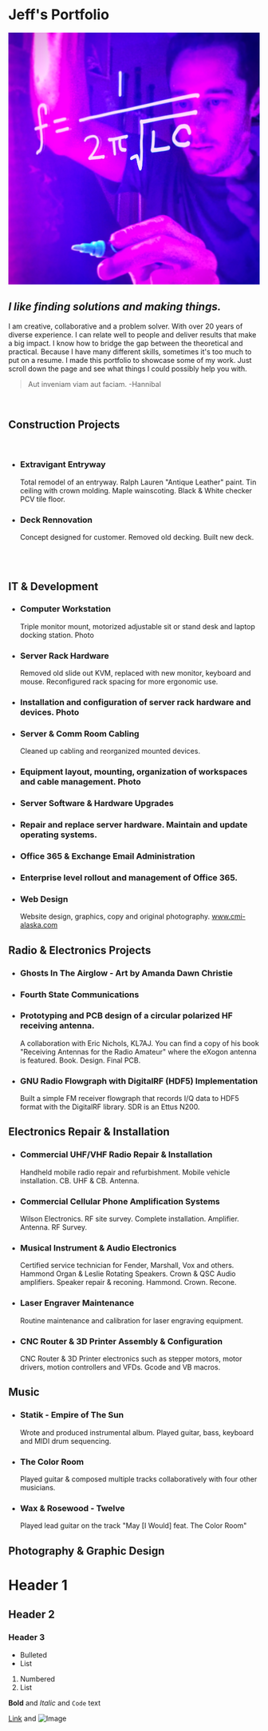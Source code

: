 # Jeff's Portfolio
![Image](photos\neon_profile.jpg)
## _I like finding solutions and making things._

I am creative, collaborative and a problem solver. With over 20 years
of diverse experience. I can relate well to people and deliver results
that make a big impact. I know how to bridge the gap between the
theoretical and practical. Because I have many different skills, sometimes it's too much to put on a resume. I made this portfolio to showcase some of my work. Just scroll down the page and see what things I could possibly help you
with.

> Aut inveniam viam aut faciam.
> -Hannibal

<br />


## Construction Projects

<br />


* ### Extravigant Entryway
    Total remodel of an entryway. Ralph Lauren "Antique Leather" paint. Tin ceiling with crown molding. Maple wainscoting. Black & White checker PCV tile floor.

* ### Deck Rennovation
    Concept designed for customer. Removed old decking. Built new deck.
<br>

<br>

## IT & Development
* ### Computer Workstation
    Triple monitor mount, motorized adjustable sit or stand desk and laptop docking station. Photo
* ### Server Rack Hardware
    Removed old slide out KVM, replaced with new monitor, keyboard and mouse. Reconfigured rack spacing for more ergonomic use.
* ### Installation and configuration of server rack hardware and devices. Photo
* ### Server & Comm Room Cabling
    Cleaned up cabling and reorganized mounted devices.
* ### Equipment layout, mounting, organization of workspaces and cable management. Photo
* ### Server Software & Hardware Upgrades
* ### Repair and replace server hardware. Maintain and update operating systems.
* ### Office 365 & Exchange Email Administration
* ### Enterprise level rollout and management of Office 365.
* ### Web Design
    Website design, graphics, copy and original photography. www.cmi-alaska.com
## Radio & Electronics Projects
* ### Ghosts In The Airglow - Art by Amanda Dawn Christie
* ### Fourth State Communications
* ### Prototyping and PCB design of a circular polarized HF receiving antenna.
    A collaboration with Eric Nichols, KL7AJ. You can find a copy of his book "Receiving Antennas for the Radio Amateur" where the eXogon antenna is featured. Book. Design. Final PCB.
* ### GNU Radio Flowgraph with DigitalRF (HDF5) Implementation
    Built a simple FM receiver flowgraph that records I/Q data to HDF5 format with the DigitalRF library. SDR is an Ettus N200.
## Electronics Repair & Installation
* ### Commercial UHF/VHF Radio Repair & Installation
    Handheld mobile radio repair and refurbishment. Mobile vehicle installation. CB. UHF & CB. Antenna.
* ### Commercial Cellular Phone Amplification Systems
    Wilson Electronics. RF site survey. Complete installation. Amplifier. Antenna. RF Survey.
* ### Musical Instrument & Audio Electronics
    Certified service technician for Fender, Marshall, Vox and others. Hammond Organ & Leslie Rotating Speakers. Crown & QSC Audio amplifiers. Speaker repair & reconing. Hammond. Crown. Recone.
* ### Laser Engraver Maintenance
    Routine maintenance and calibration for laser engraving equipment.
* ### CNC Router & 3D Printer Assembly & Configuration
    CNC Router & 3D Printer electronics such as stepper motors, motor drivers, motion controllers and VFDs. Gcode and VB macros.
## Music
* ### Statik - Empire of The Sun
    Wrote and produced instrumental album. Played guitar, bass, keyboard and MIDI drum sequencing.
* ### The Color Room
    Played guitar & composed multiple tracks collaboratively with four other musicians.
* ### Wax & Rosewood - Twelve
    Played lead guitar on the track "May [I Would] feat. The Color Room"
## Photography & Graphic Design




# Header 1
## Header 2
### Header 3

- Bulleted
- List

1. Numbered
2. List

**Bold** and _Italic_ and `Code` text

[Link](url) and ![Image](src)
